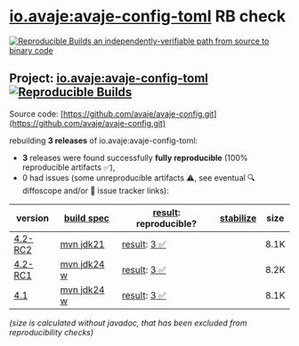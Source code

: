 [io.avaje:avaje-config-toml](https://central.sonatype.com/artifact/io.avaje/avaje-config-toml/versions) RB check
=======

[![Reproducible Builds](https://reproducible-builds.org/images/logos/rb.svg) an independently-verifiable path from source to binary code](https://reproducible-builds.org/)

## Project: [io.avaje:avaje-config-toml](https://central.sonatype.com/artifact/io.avaje/avaje-config-toml/versions) [![Reproducible Builds](https://img.shields.io/endpoint?url=https://raw.githubusercontent.com/jvm-repo-rebuild/reproducible-central/master/content/io/avaje/config-toml/badge.json)](https://github.com/jvm-repo-rebuild/reproducible-central/blob/master/content/io/avaje/config-toml/README.md)

Source code: [https://github.com/avaje/avaje-config.git](https://github.com/avaje/avaje-config.git)

rebuilding **3 releases** of io.avaje:avaje-config-toml:
- **3** releases were found successfully **fully reproducible** (100% reproducible artifacts :white_check_mark:),
- 0 had issues (some unreproducible artifacts :warning:, see eventual :mag: diffoscope and/or :memo: issue tracker links):

| version | [build spec](/BUILDSPEC.md) | [result](https://reproducible-builds.org/docs/jvm/): reproducible? | [stabilize](https://github.com/google/oss-rebuild/blob/main/cmd/stabilize/README.md) | size |
| -- | --------- | ------ | ------ | -- |
| [4.2-RC2](https://central.sonatype.com/artifact/io.avaje/avaje-config-toml/4.2-RC2/pom) | [mvn jdk21](avaje-config-toml-4.2-RC2.buildspec) | [result](avaje-config-toml-4.2-RC2.buildinfo): [3 :white_check_mark: ](avaje-config-toml-4.2-RC2.buildcompare) | | 8.1K |
| [4.2-RC1](https://central.sonatype.com/artifact/io.avaje/avaje-config-toml/4.2-RC1/pom) | [mvn jdk24 w](avaje-config-toml-4.2-RC1.buildspec) | [result](avaje-config-toml-4.2-RC1.buildinfo): [3 :white_check_mark: ](avaje-config-toml-4.2-RC1.buildcompare) | | 8.2K |
| [4.1](https://central.sonatype.com/artifact/io.avaje/avaje-config-toml/4.1/pom) | [mvn jdk24 w](avaje-config-toml-4.1.buildspec) | [result](avaje-config-toml-4.1.buildinfo): [3 :white_check_mark: ](avaje-config-toml-4.1.buildcompare) | | 8.1K |

<i>(size is calculated without javadoc, that has been excluded from reproducibility checks)</i>
